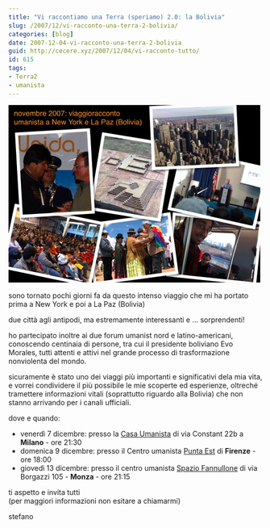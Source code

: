 ```yaml
---
title: "Vi raccontiamo una Terra (speriamo) 2.0: la Bolivia"
slug: /2007/12/vi-racconto-una-terra-2-bolivia/
categories: [blog]
date: 2007-12-04-vi-racconto-una-terra-2-bolivia
guid: http://cecere.xyz/2007/12/04/vi-racconto-tutto/
id: 615
tags:
- Terra2
- umanista
---
```


![](img/20071204_invito_fotoracconto-featured.jpg)

sono tornato pochi giorni fa da questo intenso viaggio che mi ha portato prima a New York e poi a La Paz (Bolivia)

due città agli antipodi, ma estremamente interessanti e … sorprendenti!

ho partecipato inoltre ai due forum umanist nord e latino-americani, conoscendo centinaia di persone, tra cui il presidente boliviano Evo Morales, tutti attenti e attivi nel grande processo di trasformazione nonviolenta del mondo.

sicuramente è stato uno dei viaggi più importanti e significativi dela mia vita, e vorrei condividere il più possibile le mie scoperte ed esperienze, oltreché tramettere informazioni vitali (soprattutto riguardo alla Bolivia) che non stanno arrivando per i canali ufficiali.

dove e quando:

- venerdì 7 dicembre: presso la <a href="https://www.casaumanista.it">Casa Umanista</a> di via Constant 22b a **Milano** - ore 21:30
- domenica 9 dicembre: presso il Centro umanista <a href="https://associazioni.comune.firenze.it/puntaest/chisiamo/chisiamo.html" >Punta Est</a> di **Firenze** - ore 18:00
- giovedì 13 dicembre: presso il centro umanista [Spazio Fannullone](https://www.ilfannullone.it/spazio/) di via Borgazzi 105 - **Monza** - ore 21:15

ti aspetto e invita tutti  
(per maggiori informazioni non esitare a chiamarmi)

stefano